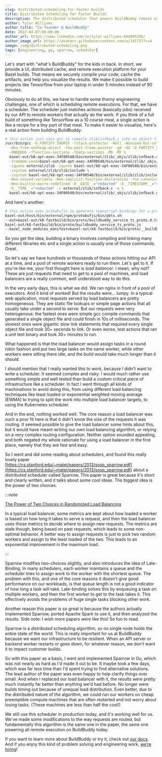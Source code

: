 ```yaml
---
slug: distributed-scheduling-for-faster-builds
title: Distributed Scheduling for Faster Builds
description: The distributed scheduler that powers BuildBuddy remote execution
author: Tyler Williams
author_title: "Co-founder @ BuildBuddy"
date: 2022-04-07:08:00:00
author_url: https://www.linkedin.com/in/tyler-williams-80480519b/
author_image_url: https://avatars.githubusercontent.com/u/141737?v=4
image: /img/distributed-scheduling.png
tags: [engineering, go, sparrow, scheduler]
---
```


Let's start with "what's BuildBuddy" for the kids in back. In short, we provide a UI, distributed cache, and remote execution platform for your Bazel builds. That means we securely compile your code, cache the artifacts, and help you visualize the results. We make it possible to build projects like Tensorflow from your laptop in under 5 minutes instead of 90 minutes.

Obviously to do all this, we have to handle some thorny engineering challenges, one of which is scheduling remote executions. For that, we have a scheduler. The scheduler just matches actions (basically jobs) received by our API to remote workers that actually do the work. If you think of a full build of something like Tensorflow as a 10 course meal, a single action is like a recipe for a tiny part of that meal. To make it easier to visualize, here's a real action from building BuildBuddy:

<!-- truncate -->

```bash
# this action just uses gcc to compile zlib/infback.c into an object file, zlib/infback.o
/usr/bin/gcc -U_FORTIFY_SOURCE -fstack-protector -Wall -Wunused-but-set-parameter \
  -Wno-free-nonheap-object -fno-omit-frame-pointer -g0 -O2 -D_FORTIFY_SOURCE=1 \
  -DNDEBUG -ffunction-sections -fdata-sections -MD -MF \
  bazel-out/k8-opt-exec-34F00540/bin/external/zlib/_objs/zlib/infback.d \
  -frandom-seed=bazel-out/k8-opt-exec-34F00540/bin/external/zlib/_objs/zlib/infback.o \
  -iquote external/zlib -iquote bazel-out/k8-opt-exec-34F00540/bin/external/zlib \
  -isystem external/zlib/zlib/include \
  -isystem bazel-out/k8-opt-exec-34F00540/bin/external/zlib/zlib/include -g0 \
  -Wno-unused-variable -Wno-implicit-function-declaration -fno-canonical-system-headers \
  -Wno-builtin-macro-redefined -D__DATE__="redacted" -D__TIMESTAMP__="redacted" \
  -D__TIME__="redacted" -c external/zlib/infback.c -o \
  bazel-out/k8-opt-exec-34F00540/bin/external/zlib/_objs/zlib/infback.o
```

And here's another:

```bash
# this action uses protobufjs to generate typescript bindings for a protobuf file
bazel-out/host/bin/external/npm/protobufjs/bin/pbts.sh
--out=bazel-out/k8-fastbuild/bin/proto/buildbuddy_service_ts_proto.d.ts
bazel-out/k8-fastbuild/bin/proto/buildbuddy_service_ts_proto.js
--bazel_node_modules_manifest=bazel-out/k8-fastbuild/bin/proto/__buildbuddy_service_ts_proto_pbts.module_mappings.json
```

So you get the idea, building a binary involves compiling and linking many different libraries etc and a single action is usually one of those commands. Great.

So let's say we have hundreds or thousands of these actions hitting our API at a time, and a pool of remote workers ready to run them. Let's get to it. If you're like me, your first thought here is _load balancer_. I mean, why not? These are just requests that need to get to a pool of machines, and load balancers are a really common, well understood way to do this.

In the very early days, this is what we did. We ran nginx in front of a pool of executors. And it kind of worked! But the results were... lumpy. In a typical web application, most requests served by load balancers are pretty homogeneous. They are static file lookups or simple page actions that all usually take under a second to serve. But our requests were very heterogenous: the fastest ones were simple gcc compile commands that generated a single object file and could finish in 10s of milliseconds. The slowest ones were gigantic slow link statements that required every single object file and took 30+ seconds to link. Or even worse, test actions that ran a unit test binary and took 30+ minutes to run.

What happened is that the load balancer would assign tasks in a round robin fashion and put two large tasks on the same worker, while other workers were sitting there idle, and the build would take much longer than it should.

I should mention that I really wanted this to work, because I didn't want to write a scheduler. It seemed complex and risky. I would much rather use something simple and well tested than build a custom critical piece of infrastructure like a scheduler. In fact I went through all kinds of machinations to avoid doing this, from using different load balancing techniques like least loaded or exponential weighted moving average (EWMA) to trying to split the work into multiple load balancer targets, to using the Kubernetes scheduler.

And in the end, nothing worked well. The core reason a load balancer was such a poor fit here is that it didn't know the size of the requests it was routing. It seemed possible to give the load balancer some hints about this, but it would have meant writing our own load balancing algorithm, or relying on a very complex routing configuration. Neither option sounded appealing, and both negated my whole rationale for using a load balancer in the first place, namely that they are fast and easy.

So I went and did some reading about schedulers, and found this really lovely paper [https://cs.stanford.edu/~matei/papers/2013/sosp_sparrow.pdf](https://cs.stanford.edu/~matei/papers/2013/sosp_sparrow.pdf) about a distributed scheduler called Sparrow. This paper is great because it's short and clearly written, and it talks about some cool ideas. The biggest idea is the power of two choices.

:::note

[The Power of Two Choices in Randomized Load Balancing](https://www.eecs.harvard.edu/~michaelm/postscripts/mythesis.pdf)

In a typical load balancer, some metrics are kept about how loaded a worker is based on how long it takes to serve a request, and then the load balancer uses those metrics to decide where to assign new requests. The metrics are stale though, being based on past requests, which leads to some non-optimal behavior. A better way to assign requests is just to pick two random workers and assign to the least loaded of the two. This leads to an exponential improvement in the maximum load.

:::

Sparrow modifies two-choices slightly, and also introduces the idea of Late-Binding. In many schedulers, each worker maintains a queue and the scheduler tries to assign work to the worker with the shortest queue. The problem with this, and one of the core reasons it doesn't give good performance on our workloads, is that queue length is not a good indicator of how long a task will take. Late-binding solves this by enqueuing a task on multiple workers, and then the first worker to get to the task takes it. This effectively avoids the problems of huge single tasks blocking other work.

Another reason this paper is so great is because the authors actually implemented Sparrow, ported Apache Spark to use it, and then analyzed the results. Side note: I wish more papers were like this! So fun to read.

Sparrow is a _distributed_ scheduling algorithm, so no single node holds the entire state of the world. This is really important for us at BuildBuddy because we want our infrastructure to be resilient. When an API server or backend worker restarts or goes down, for whatever reason, we don't want it to impact customer builds.

So with this paper as a basis, I went and implemented Sparrow in Go, which was not nearly as hard as I'd made it out to be. It maybe took a few days, which was far less time than I'd spent trying to find alternative solutions. The lead author of the paper was even happy to help clarify things over email. And when I replaced our load balancer with it, the results were pretty much instantly far better than anything we'd had before. No longer were builds timing out because of unequal load distribution. Even better, due to the distributed nature of the algorithm, we could run our workers on cheap preemptible compute machines that are often restarted and not worry about losing tasks. (These machines are less than half the cost!)

We still use this scheduler in production today, and it's working well for us. We've made some modifications to the way requests are routed, but fundamentally this algorithm is the same one in the paper, the same one powering all remote execution on BuildBuddy today.

If you want to learn more about BuildBuddy or try it, check out [our docs](https://www.buildbuddy.io/docs/introduction/). And if you enjoy this kind of problem solving and engineering work, [we’re hiring](https://www.buildbuddy.io/careers/)!
